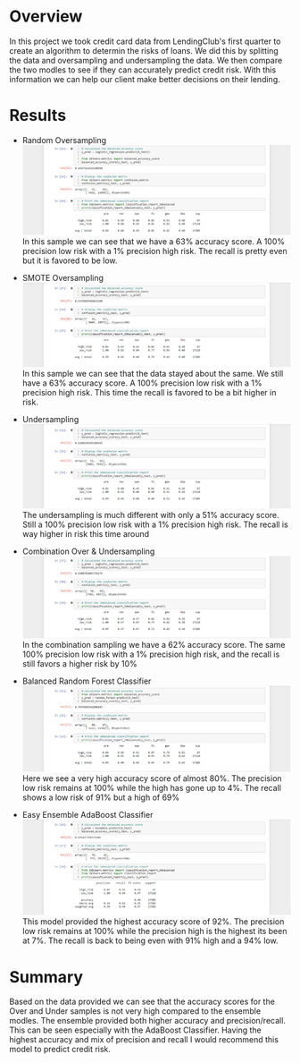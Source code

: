 # Overview

In this project we took credit card data from LendingClub's first quarter to create an algorithm to determin the risks of loans. We did this by splitting the data and oversampling and undersampling the data. We then compare the two modles to see if they can accurately predict credit risk. With this information we can help our client make better decisions on their lending.

# Results

* Random Oversampling
![](https://github.com/RonHolcomb/Credit_Risk_Analysis/blob/main/Screenshot%20(35).png)
In this sample we can see that we have a 63% accuracy score. A 100% precision low risk with a 1% precision high risk. The recall is pretty even but it is favored to be low. 

* SMOTE Oversampling
![](https://github.com/RonHolcomb/Credit_Risk_Analysis/blob/main/Screenshot%20(36).png)
In this sample we can see that the data stayed about the same. We still have a 63% accuracy score. A 100% precision low risk with a 1% precision high risk. This time the recall is favored to be a bit higher in risk.

* Undersampling
![](https://github.com/RonHolcomb/Credit_Risk_Analysis/blob/main/Screenshot%20(37).png)
The undersampling is much different with only a 51% accuracy score. Still a 100% precision low risk with a 1% precision high risk. The recall is way higher in risk this time around

* Combination Over & Undersampling
![](https://github.com/RonHolcomb/Credit_Risk_Analysis/blob/main/Screenshot%20(38).png)
In the combination sampling we have a 62% accuracy score. The same 100% precision low risk with a 1% precision high risk, and the recall is still favors a higher risk by 10%

* Balanced Random Forest Classifier
![](https://github.com/RonHolcomb/Credit_Risk_Analysis/blob/main/Screenshot%20(39).png)
Here we see a very high accuracy score of almost 80%. The precision low risk remains at 100% while the high has gone up to 4%. The recall shows a low risk of 91% but a high of 69%

* Easy Ensemble AdaBoost Classifier
![](https://github.com/RonHolcomb/Credit_Risk_Analysis/blob/main/Screenshot%20(40).png)
This model provided the highest accuracy score of 92%. The precision low risk remains at 100% while the precision high is the highest its been at 7%. The recall is back to being even with 91% high and a 94% low.

# Summary

Based on the data provided we can see that the accuracy scores for the Over and Under samples is not very high compared to the ensemble modles. The ensemble provided both higher accuracy and precision/recall. This can be seen especially with the AdaBoost Classifier. Having the highest accuracy and mix of precision and recall I would recommend this model to predict credit risk.
